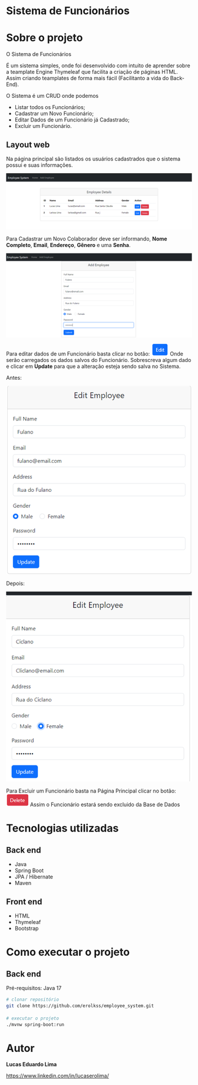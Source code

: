 # Sistema de Funcionários


# Sobre o projeto


O Sistema de Funcionários 

É um sistema simples, onde foi desenvolvido com intuito de aprender sobre a teamplate Engine Thymeleaf que facilita a criação de páginas HTML. Assim criando teamplates de forma mais fácil (Facilitanto a vida do Back-End).

O Sistema é um CRUD onde podemos 
   - Listar todos os Funcionários;
   - Cadastrar um Novo Funcionário;
   - Editar Dados de um Funcionário já Cadastrado;
   - Excluir um Funcionário.

## Layout web

Na página principal são listados os usuários cadastrados que o sistema possui e suas informações.


![Web 1](https://raw.githubusercontent.com/erolkss/employee_system/main/src/main/resources/assets/img/home_page.png)

Para Cadastrar um Novo Colaborador deve ser informando, **Nome Completo**, **Email**, **Endereço**, **Gênero** e uma **Senha**.

![Web 2](https://github.com/erolkss/employee_system/blob/main/src/main/resources/assets/img/Add_new_employee.png?raw=true)

Para editar dados de um Funcionário basta clicar no botão: ![Web 3](https://github.com/erolkss/employee_system/blob/main/src/main/resources/assets/img/Button_Edtit.png?raw=true) 
Onde serão carregados os dados salvos do Funcionário. Sobrescreva algum dado e clicar em **Update** para que a alteração esteja sendo salva no Sistema.

Antes:

![Web 4](https://github.com/erolkss/employee_system/blob/main/src/main/resources/assets/img/Edit_Employee_1.png?raw=true)

Depois:

![Web 5](https://github.com/erolkss/employee_system/blob/main/src/main/resources/assets/img/Edit_Employee_2.png?raw=true)

Para Excluir um Funcionário basta na Página Principal clicar no botão: ![Web 6](https://github.com/erolkss/employee_system/blob/main/src/main/resources/assets/img/Button_Delete.png?raw=true) Assim o Funcionário estará sendo excluido da Base de Dados




# Tecnologias utilizadas
## Back end
- Java
- Spring Boot
- JPA / Hibernate
- Maven
## Front end
- HTML
- Thymeleaf
- Bootstrap


# Como executar o projeto

## Back end
Pré-requisitos: Java 17

```bash
# clonar repositório
git clone https://github.com/erolkss/employee_system.git

# executar o projeto
./mvnw spring-boot:run
```


# Autor

**Lucas Eduardo Lima**

https://www.linkedin.com/in/lucaserolima/
